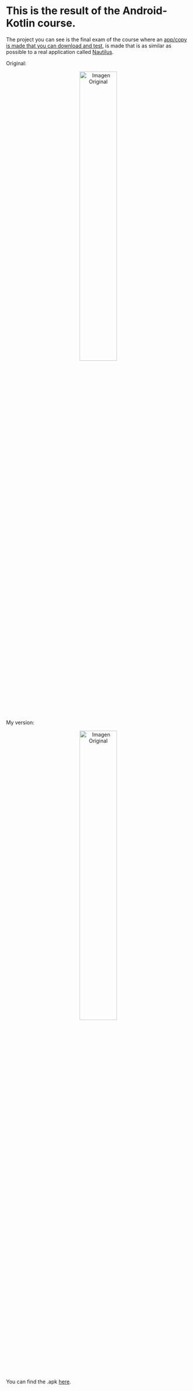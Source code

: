 <h1>This is the result of the Android-Kotlin course.</h1>

The project you can see is the final exam of the course where an <a href="/assets/app-debug.apk" target="_blank">app/copy is made that you can download and test</a>, is made that is as similar as possible to a real application called <a href="https://play.google.com/store/search?q=La%20aventura%20del%20nautilus&c=apps&hl=es" target="_blank">Nautilus</a>.

Original:

<p align="center">
  <img src="" alt="Imagen Original" width="45%">
</p>
My version:
<p align="center">
  <img src="" alt="Imagen Original" width="45%">
</p>

You can find the .apk <a href="" target="_blank">here</a>.
